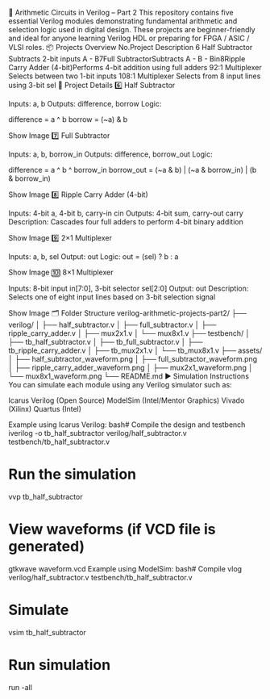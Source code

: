 🔢 Arithmetic Circuits in Verilog – Part 2
This repository contains five essential Verilog modules demonstrating fundamental arithmetic and selection logic used in digital design. These projects are beginner-friendly and ideal for anyone learning Verilog HDL or preparing for FPGA / ASIC / VLSI roles.
📦 Projects Overview
No.Project Description 6 Half Subtractor Subtracts 2-bit inputs A - B7Full SubtractorSubtracts A - B - Bin8Ripple Carry Adder (4-bit)Performs 4-bit addition using full adders 92:1 Multiplexer Selects between two 1-bit inputs 108:1 Multiplexer Selects from 8 input lines using 3-bit sel
🔧 Project Details
6️⃣ Half Subtractor

Inputs: a, b
Outputs: difference, borrow
Logic:

difference = a ^ b
borrow = (~a) & b



Show Image
7️⃣ Full Subtractor

Inputs: a, b, borrow_in
Outputs: difference, borrow_out
Logic:

difference = a ^ b ^ borrow_in
borrow_out = (~a & b) | (~a & borrow_in) | (b & borrow_in)



Show Image
8️⃣ Ripple Carry Adder (4-bit)

Inputs: 4-bit a, 4-bit b, carry-in cin
Outputs: 4-bit sum, carry-out carry
Description: Cascades four full adders to perform 4-bit binary addition

Show Image
9️⃣ 2×1 Multiplexer

Inputs: a, b, sel
Output: out
Logic: out = (sel) ? b : a

Show Image
🔟 8×1 Multiplexer

Inputs: 8-bit input in[7:0], 3-bit selector sel[2:0]
Output: out
Description: Selects one of eight input lines based on 3-bit selection signal

Show Image
🗂 Folder Structure
verilog-arithmetic-projects-part2/
├── verilog/
│   ├── half_subtractor.v
│   ├── full_subtractor.v
│   ├── ripple_carry_adder.v
│   ├── mux2x1.v
│   └── mux8x1.v
├── testbench/
│   ├── tb_half_subtractor.v
│   ├── tb_full_subtractor.v
│   ├── tb_ripple_carry_adder.v
│   ├── tb_mux2x1.v
│   └── tb_mux8x1.v
├── assets/
│   ├── half_subtractor_waveform.png
│   ├── full_subtractor_waveform.png
│   ├── ripple_carry_adder_waveform.png
│   ├── mux2x1_waveform.png
│   └── mux8x1_waveform.png
└── README.md
▶️ Simulation Instructions
You can simulate each module using any Verilog simulator such as:

Icarus Verilog (Open Source)
ModelSim (Intel/Mentor Graphics)
Vivado (Xilinx)
Quartus (Intel)

Example using Icarus Verilog:
bash# Compile the design and testbench
iverilog -o tb_half_subtractor verilog/half_subtractor.v testbench/tb_half_subtractor.v

# Run the simulation
vvp tb_half_subtractor

# View waveforms (if VCD file is generated)
gtkwave waveform.vcd
Example using ModelSim:
bash# Compile
vlog verilog/half_subtractor.v testbench/tb_half_subtractor.v

# Simulate
vsim tb_half_subtractor

# Run simulation
run -all
